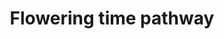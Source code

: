 ---
authors:
- Nadine H�ft
- Eweitz
- Mkutmon
description: ''
last-edited: 2021-05-27
organisms:
- Brassica napus
redirect_from:
- /index.php/Pathway:WP4343
- /instance/WP4343
schema-jsonld:
- '@context': https://schema.org/
  '@id': https://wikipathways.github.io/pathways/WP4343.html
  '@type': Dataset
  creator:
    '@type': Organization
    name: WikiPathways
  description: ''
  keywords:
  - ''
  - A06
  - C02
  - A04
  - C09a
  - C03a
  - A01a
  - A01
  - C09b
  - A02
  - Cna
  - A07
  - C06b
  - C01a
  - C02b
  - A05
  - A10
  - C08a
  - C06a
  - C04a
  - C06
  - C09
  - A04b
  - C08b
  - C04b
  - C03
  - Ana
  - Cnb
  - A01b
  - C07
  - A03b
  - C03b
  - C02a
  - A07a
  - Cnc
  - An
  - C01
  - A03a
  - Cn
  - A09
  - A03
  - C01b
  - C04
  - A08
  - C08
  - Anb
  - A04a
  - C05
  - A07b
  license: CC0
  name: Flowering time pathway
seo: CreativeWork
title: Flowering time pathway
wpid: WP4343
---